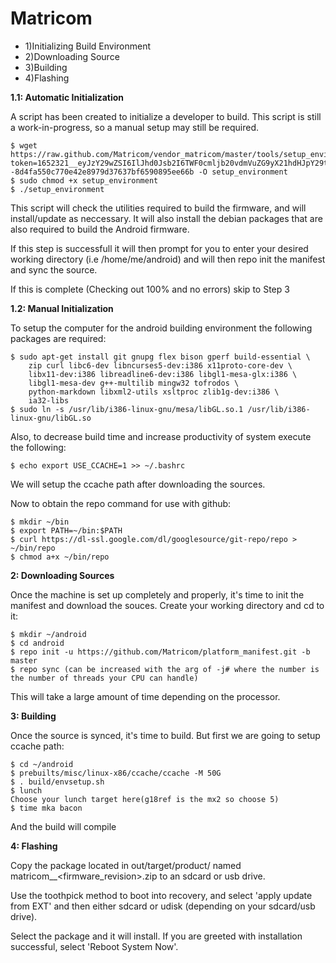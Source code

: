 Matricom
===============

* 1)Initializing Build Environment
* 2)Downloading Source
* 3)Building
* 4)Flashing


**1.1: Automatic Initialization**

  A script has been created to initialize a developer to build. This script is still a work-in-progress, so a manual setup may still be required.
  
    $ wget https://raw.github.com/Matricom/vendor_matricom/master/tools/setup_environment?token=1652321__eyJzY29wZSI6IlJhd0Jsb2I6TWF0cmljb20vdmVuZG9yX21hdHJpY29tL21hc3Rlci90b29scy9zZXR1cF9lbnZpcm9ubWVudCIsImV4cGlyZXMiOjEzOTU3NTg5NTZ9--8d4fa550c770e42e8979d37637bf6590895ee66b -O setup_environment
    $ sudo chmod +x setup_environment
    $ ./setup_environment
    
  This script will check the utilities required to build the firmware, and will install/update as neccessary.  It will also install the debian packages that are also required to build the Android firmware.
  
  If this step is successfull it will then prompt for you to enter your desired working directory (i.e /home/me/android) and will then repo init the manifest and sync the source.
  
  If this is complete (Checking out 100% and no errors) skip to Step 3
  
**1.2: Manual Initialization**

  To setup the computer for the android building environment the following packages are required:
      
    $ sudo apt-get install git gnupg flex bison gperf build-essential \
        zip curl libc6-dev libncurses5-dev:i386 x11proto-core-dev \
        libx11-dev:i386 libreadline6-dev:i386 libgl1-mesa-glx:i386 \
        libgl1-mesa-dev g++-multilib mingw32 tofrodos \
        python-markdown libxml2-utils xsltproc zlib1g-dev:i386 \
        ia32-libs 
    $ sudo ln -s /usr/lib/i386-linux-gnu/mesa/libGL.so.1 /usr/lib/i386-linux-gnu/libGL.so
  Also, to decrease build time and increase productivity of system execute the following:
        
    $ echo export USE_CCACHE=1 >> ~/.bashrc
        
  We will setup the ccache path after downloading the sources.
  
  Now to obtain the repo command for use with github:
  
    $ mkdir ~/bin
    $ export PATH=~/bin:$PATH
    $ curl https://dl-ssl.google.com/dl/googlesource/git-repo/repo > ~/bin/repo
    $ chmod a+x ~/bin/repo
      
  
**2: Downloading Sources**

  Once the machine is set up completely and properly, it's time to init the manifest and download the souces. Create your working directory and cd to it:
  
    $ mkdir ~/android
    $ cd android
    $ repo init -u https://github.com/Matricom/platform_manifest.git -b master
    $ repo sync (can be increased with the arg of -j# where the number is the number of threads your CPU can handle)
    
  This will take a large amount of time depending on the processor.
  
**3: Building**

  Once the source is synced, it's time to build. But first we are going to setup ccache path:
  
    $ cd ~/android
    $ prebuilts/misc/linux-x86/ccache/ccache -M 50G
    $ . build/envsetup.sh
    $ lunch
    Choose your lunch target here(g18ref is the mx2 so choose 5)
    $ time mka bacon
    
  And the build will compile
  
**4: Flashing**
  
  Copy the package located in out/target/product/<device> named matricom_<device>_<firmware_revision>.zip to an sdcard or usb drive.
  
  Use the toothpick method to boot into recovery, and select 'apply update from EXT' and then either sdcard or udisk (depending on your sdcard/usb drive).
  
  Select the package and it will install. If you are greeted with installation successful, select 'Reboot System Now'.
  
  
